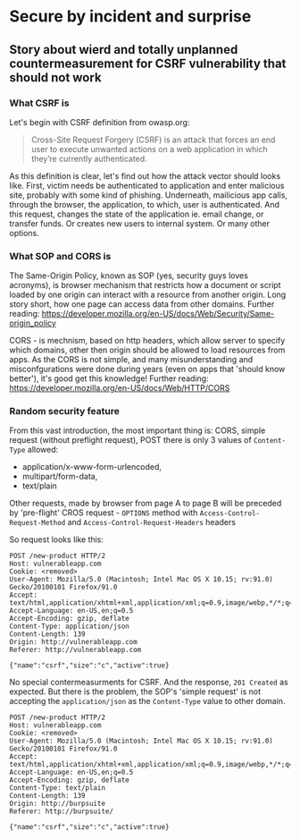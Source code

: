 # Secure by incident and surprise 
## Story about wierd and totally unplanned countermeasurement for CSRF vulnerability that should not work
### What CSRF is
Let's begin with CSRF definition from owasp.org: 
> Cross-Site Request Forgery (CSRF) is an attack that forces an end user to execute unwanted actions on a web application in which they’re currently authenticated.

As this definition is clear, let's find out how the attack vector should looks like. First, victim needs be authenticated to application and enter malicious site, probably with some kind of phishing. Underneath, mailicious app calls, through the browser, the application, to which, user is authenticated. And this request, changes the state of the application ie. email change, or transfer funds. Or creates new users to internal system. Or many other options.
### What SOP and CORS is
The Same-Origin Policy, known as SOP (yes, security guys loves acronyms), is browser mechanism that restricts how a document or script loaded by one origin can interact with a resource from another origin. Long story short, how one page can access data from other domains. Further reading: https://developer.mozilla.org/en-US/docs/Web/Security/Same-origin_policy

CORS - is mechnism, based on http headers, which allow server to specify which domains, other then origin should be allowed to load resources from apps. As the CORS is not simple, and many misunderstanding and misconfgurations were done during years (even on apps that 'should know better'), it's good get this knowledge!
Further reading: https://developer.mozilla.org/en-US/docs/Web/HTTP/CORS


### Random security feature
From this vast introduction, the most important thing is: CORS, simple request (without preflight request), POST there is only 3 values of `Content-Type` allowed:
* application/x-www-form-urlencoded, 
* multipart/form-data, 
* text/plain

Other requests, made by browser from page A to page B will be preceded by 'pre-flight' CROS request - `OPTIONS` method with `Access-Control-Request-Method` and `Access-Control-Request-Headers` headers 

So request looks like this:
```
POST /new-product HTTP/2
Host: vulnerableapp.com
Cookie: <removed>
User-Agent: Mozilla/5.0 (Macintosh; Intel Mac OS X 10.15; rv:91.0) Gecko/20100101 Firefox/91.0
Accept: text/html,application/xhtml+xml,application/xml;q=0.9,image/webp,*/*;q=0.8
Accept-Language: en-US,en;q=0.5
Accept-Encoding: gzip, deflate
Content-Type: application/json
Content-Length: 139
Origin: http://vulnerableapp.com
Referer: http://vulnerableapp.com

{"name":"csrf","size":"c","active":true}

```
No special contermeasurments for CSRF. And the response, `201 Created` as expected. But there is the problem, the SOP's 'simple request' is not accepting the `application/json` as the `Content-Type` value to other domain.  


```
POST /new-product HTTP/2
Host: vulnerableapp.com
Cookie: <removed>
User-Agent: Mozilla/5.0 (Macintosh; Intel Mac OS X 10.15; rv:91.0) Gecko/20100101 Firefox/91.0
Accept: text/html,application/xhtml+xml,application/xml;q=0.9,image/webp,*/*;q=0.8
Accept-Language: en-US,en;q=0.5
Accept-Encoding: gzip, deflate
Content-Type: text/plain
Content-Length: 139
Origin: http://burpsuite
Referer: http://burpsuite/

{"name":"csrf","size":"c","active":true}

```
